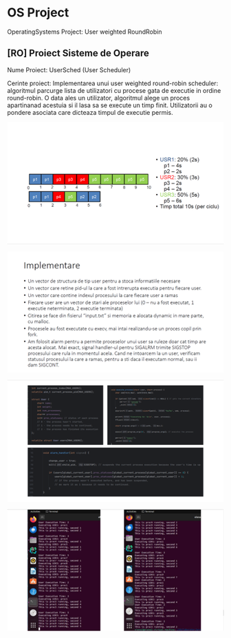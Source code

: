 # OS Project
 OperatingSystems Project: User weighted RoundRobin

## [RO] Proiect Sisteme de Operare
Nume Proiect: UserSched (User Scheduler)

Cerinte proiect:
Implementarea unui user weighted round-robin scheduler: algoritmul parcurge lista de utilizatori cu procese gata de executie in ordine round-robin. O data ales un utilizator, algoritmul alege un proces apartinanad acestuia si il lasa sa se execute un timp finit. Utilizatorii au o pondere asociata care dicteaza timpul de executie permis.


![Exemplu](./images/exemplu.png)

![Implementare](./images/implementare.png)

![Snippet cod](./images/snippet_cod.png)

![Rulare](./images/rulare.png)
